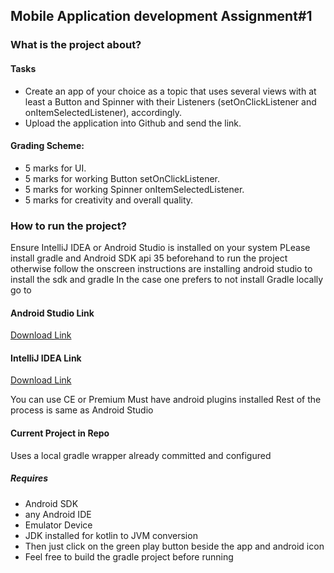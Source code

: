 ## Mobile Application development Assignment#1

### What is the project about?

#### Tasks

- Create an app of your choice as a topic that uses several views with at least a Button and Spinner with their Listeners (setOnClickListener and onItemSelectedListener), accordingly.
- Upload the application into Github and send the link.

#### Grading Scheme:

* 5 marks for UI.
* 5 marks for working Button setOnClickListener.
* 5 marks for working Spinner onItemSelectedListener.
* 5 marks for creativity and overall quality.

### How to run the project?

Ensure IntelliJ IDEA or Android Studio is installed on your system
PLease install gradle and Android SDK api 35 beforehand to run the project otherwise
follow the onscreen instructions are installing android studio to install the sdk and gradle
In the case one prefers to not install Gradle locally go to 

#### Android Studio Link

[Download Link](https://developer.android.com/studio)

#### IntelliJ IDEA Link
[Download Link](https://www.jetbrains.com/idea/download/?section=windows)

You can use CE or Premium
 Must have android plugins installed
 Rest of the process is same as Android Studio

#### Current Project in Repo

Uses a local gradle wrapper already committed and configured

##### Requires
* Android SDK
* any Android IDE
* Emulator Device
* JDK installed for kotlin to JVM conversion
* Then just click on the green play button beside the app and android icon
* Feel free to build the gradle project before running
